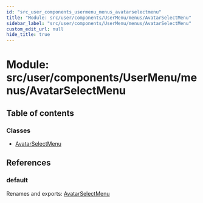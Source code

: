 ```yaml
---
id: "src_user_components_usermenu_menus_avatarselectmenu"
title: "Module: src/user/components/UserMenu/menus/AvatarSelectMenu"
sidebar_label: "src/user/components/UserMenu/menus/AvatarSelectMenu"
custom_edit_url: null
hide_title: true
---
```


# Module: src/user/components/UserMenu/menus/AvatarSelectMenu

## Table of contents

### Classes

- [AvatarSelectMenu](../classes/src_user_components_usermenu_menus_avatarselectmenu.avatarselectmenu.md)

## References

### default

Renames and exports: [AvatarSelectMenu](../classes/src_user_components_usermenu_menus_avatarselectmenu.avatarselectmenu.md)
